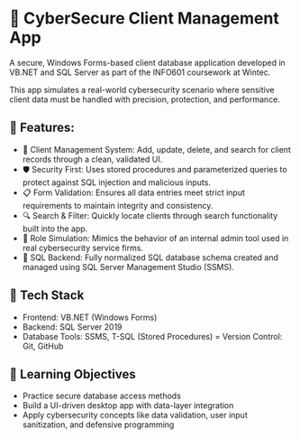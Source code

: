 # 🔐 CyberSecure Client Management App
A secure, Windows Forms-based client database application developed in VB.NET and SQL Server as part of the INFO601 coursework at Wintec.

This app simulates a real-world cybersecurity scenario where sensitive client data must be handled with precision, protection, and performance.

## 🎯 Features: 
- 🧱 Client Management System: Add, update, delete, and search for client records through a clean, validated UI.
- 🛡️ Security First: Uses stored procedures and parameterized queries to protect against SQL injection and malicious inputs.
- 📋 Form Validation: Ensures all data entries meet strict input requirements to maintain integrity and consistency.
- 🔍 Search & Filter: Quickly locate clients through search functionality built into the app.
- 🧠 Role Simulation: Mimics the behavior of an internal admin tool used in real cybersecurity service firms.
- 💾 SQL Backend: Fully normalized SQL database schema created and managed using SQL Server Management Studio (SSMS).

## 🧰 Tech Stack
- Frontend: VB.NET (Windows Forms)
- Backend: SQL Server 2019
- Database Tools: SSMS, T-SQL (Stored Procedures)
= Version Control: Git, GitHub

## 🧪 Learning Objectives
- Practice secure database access methods
- Build a UI-driven desktop app with data-layer integration
- Apply cybersecurity concepts like data validation, user input sanitization, and defensive programming

